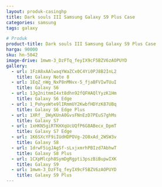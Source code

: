 ```yaml
---
layout: produk-casinghp
title: Dark souls III Samsung Galaxy S9 Plus Case
categories: samsung
tags: galaxy

# Produk
product-title: Dark souls III Samsung Galaxy S9 Plus Case
harga: 90000
sku: hn-5042
image-drive: 1mwm-3_DzFTq_feyIX9cF5BZV6zAOPUYD
gallery:
  - url: 1FzA8xAAlwaqYWaZCx0C4Yi0PJ8B2InL2
    title: Galaxy Note 8
  - url: 1EqZ_nWg_NxP8nMNvx-5_fjaBFVIwTUuI
    title: Galaxy S6
  - url: 1Jg2nitmmI4xt8dhn92fQFHAQlYyzK1Hm
    title: Galaxy S6 Edge
  - url: 1_PohyoWte9lIRmmUY2KwbfHDYzK87UBq
    title: Galaxy S6 Edge Plus
  - url: 1XRf__DWyKUnA0GvsFNnEzD7PEuS7ghMs
    title: Galaxy S7
  - url: 1xHKN5giRTKHXqUcUQfP6G8ABecx_DpmT
    title: Galaxy S7 Edge
  - url: 1K6SXcYF9iIUdHDPOVg-2O8xAd_2WSW3v
    title: Galaxy S8
  - url: 1drwF5igJAgSf-sLxjxmrhPBIzd7AbhwT
    title: Galaxy S8 Plus
  - url: 1CXpMlcph8SymDgRgpti3pszBiBupwIXK
    title: Galaxy S9
  - url: 1mwm-3_DzFTq_feyIX9cF5BZV6zAOPUYD
    title: Galaxy S9 Plus
---
```

